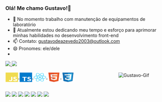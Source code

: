 ### Olá! Me chamo Gustavo!👋

- 🔭 No momento trabalho com manutenção de equipamentos de laboratório
- 🌱 Atualmente estou dedicando meu tempo e esforço para aprimorar minhas habilidades no desenvolvimento front-end
- 📫 Contato: gustavodeazevedo2003@outlook.com
- 😄 Pronomes: ele/dele
- 
<div>
<a href="https://github.com/gustavodeazevedo">
<img height="180em" src="https://github-readme-stats.vercel.app/api?username=gustavodeazevedo&show_icons=true&theme=transparent"/>
<img height="180em" src="https://github-readme-stats.vercel.app/api/top-langs/?username=gustavodeazevedo&layout=donut_icons=true&theme=transparent"/>
</div>
<div style="display: inline_block"><br>
  <img align="center" alt="Gustavo-Js" height="30" width="40" src="https://raw.githubusercontent.com/devicons/devicon/master/icons/javascript/javascript-plain.svg">
  <img align="center" alt="Gustavo-Ts" height="30" width="40" src="https://raw.githubusercontent.com/devicons/devicon/master/icons/typescript/typescript-plain.svg">
  <img align="center" alt="Gustavo-React" height="30" width="40" src="https://raw.githubusercontent.com/devicons/devicon/master/icons/react/react-original.svg">
  <img align="center" alt="Gustavo-HTML" height="30" width="40" src="https://raw.githubusercontent.com/devicons/devicon/master/icons/html5/html5-original.svg">
  <img align="center" alt="Gustavo-CSS" height="30" width="40" src="https://raw.githubusercontent.com/devicons/devicon/master/icons/css3/css3-original.svg">
    <img align="right" alt="Gustavo-Gif" height="150" width="150" src="https://media.giphy.com/media/bGgsc5mWoryfgKBx1u/giphy.gif">
  
</div>
  
  ##
 
<div> 
  <a href="https://www.youtube.com/@gustavodeazevedo4662/playlists" target="_blank"><img src="https://img.shields.io/badge/YouTube-FF0000?style=for-the-badge&logo=youtube&logoColor=white" target="_blank"></a>
  <a href="https://www.instagram.com/gusta_azz/" target="_blank"><img src="https://img.shields.io/badge/-Instagram-%23E4405F?style=for-the-badge&logo=instagram&logoColor=white" target="_blank"></a>
 <a href="https://discord.com/users/Gustavo#9800" target="_blank"><img src="https://img.shields.io/badge/Discord-7289DA?style=for-the-badge&logo=discord&logoColor=white" target="_blank"></a> 
  <a href = "mailto:gustavodeazevedo2003@gmail.com"><img src="https://img.shields.io/badge/-Gmail-%23333?style=for-the-badge&logo=gmail&logoColor=white" target="_blank"></a>
  <a href="https://www.linkedin.com/in/gustavo-de-azevedo-203447268/" target="_blank"><img src="https://img.shields.io/badge/-LinkedIn-%230077B5?style=for-the-badge&logo=linkedin&logoColor=white" target="_blank"></a>
  <a href="https://account.xbox.com/pt-br/Profile?xr=socialtwistnav" target="_blank"><img src="https://img.shields.io/badge/Xbox-107C10?style=for-the-badge&logo=xbox&logoColor=white" target="_blank"></a>
    <a href="https://open.spotify.com/user/oxguysbdqz53yamllovglxeqr" target="_blank"><img src="https://img.shields.io/badge/Spotify-1ED760?&style=for-the-badge&logo=spotify&logoColor=white" target="_blank"></a>
  
</div>

